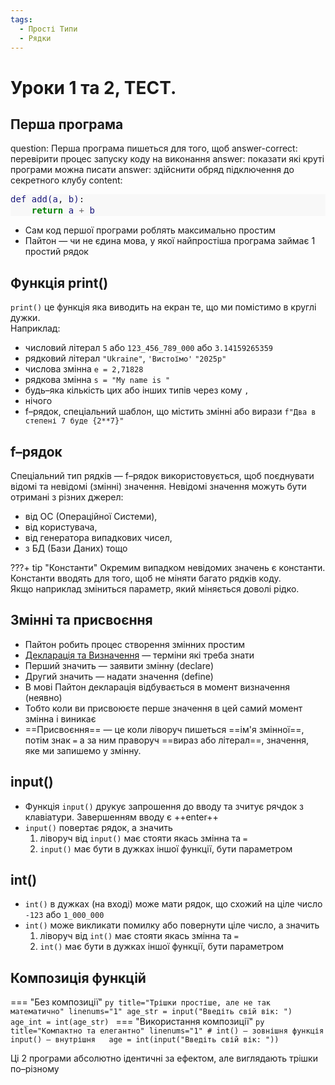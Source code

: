 ```yaml
---
tags:
  - Прості Типи
  - Рядки
---
```


# Уроки 1 та 2, ТЕСТ.

## Перша програма

<?quiz?>
question: Перша програма пишеться для того, щоб
answer-correct: перевірити процес запуску коду на виконання
answer: показати які круті програми можна писати
answer: здійснити обряд підключення до секретного клубу
content:
<div class="demo-highlight"><pre><span></span><span class="nv">def</span><span class="w"> </span><span class="nv">add</span><span class="ss">(</span><span class="nv">a</span>,<span class="w"> </span><span class="nv">b</span><span class="ss">)</span>:
<span class="w">    </span><span class="k">return</span><span class="w"> </span><span class="nv">a</span><span class="w"> </span><span class="o">+</span><span class="w"> </span><span class="nv">b</span>
</pre></div>
<style id="css-style">pre { line-height: 125%; }
td.linenos .normal { color: inherit; background-color: transparent; padding-left: 5px; padding-right: 5px; }
span.linenos { color: inherit; background-color: transparent; padding-left: 5px; padding-right: 5px; }
td.linenos .special { color: #000000; background-color: #ffffc0; padding-left: 5px; padding-right: 5px; }
span.linenos.special { color: #000000; background-color: #ffffc0; padding-left: 5px; padding-right: 5px; }
.demo-highlight .hll { background-color: #ffffcc }
.demo-highlight { background: #f8f8f8; }
.demo-highlight .c { color: #3D7B7B; font-style: italic } /* Comment */
.demo-highlight .err { border: 1px solid #F00 } /* Error */
.demo-highlight .k { color: #008000; font-weight: bold } /* Keyword */
.demo-highlight .o { color: #666 } /* Operator */
.demo-highlight .ch { color: #3D7B7B; font-style: italic } /* Comment.Hashbang */
.demo-highlight .cm { color: #3D7B7B; font-style: italic } /* Comment.Multiline */
.demo-highlight .cp { color: #9C6500 } /* Comment.Preproc */
.demo-highlight .cpf { color: #3D7B7B; font-style: italic } /* Comment.PreprocFile */
.demo-highlight .c1 { color: #3D7B7B; font-style: italic } /* Comment.Single */
.demo-highlight .cs { color: #3D7B7B; font-style: italic } /* Comment.Special */
.demo-highlight .gd { color: #A00000 } /* Generic.Deleted */
.demo-highlight .ge { font-style: italic } /* Generic.Emph */
.demo-highlight .ges { font-weight: bold; font-style: italic } /* Generic.EmphStrong */
.demo-highlight .gr { color: #E40000 } /* Generic.Error */
.demo-highlight .gh { color: #000080; font-weight: bold } /* Generic.Heading */
.demo-highlight .gi { color: #008400 } /* Generic.Inserted */
.demo-highlight .go { color: #717171 } /* Generic.Output */
.demo-highlight .gp { color: #000080; font-weight: bold } /* Generic.Prompt */
.demo-highlight .gs { font-weight: bold } /* Generic.Strong */
.demo-highlight .gu { color: #800080; font-weight: bold } /* Generic.Subheading */
.demo-highlight .gt { color: #04D } /* Generic.Traceback */
.demo-highlight .kc { color: #008000; font-weight: bold } /* Keyword.Constant */
.demo-highlight .kd { color: #008000; font-weight: bold } /* Keyword.Declaration */
.demo-highlight .kn { color: #008000; font-weight: bold } /* Keyword.Namespace */
.demo-highlight .kp { color: #008000 } /* Keyword.Pseudo */
.demo-highlight .kr { color: #008000; font-weight: bold } /* Keyword.Reserved */
.demo-highlight .kt { color: #B00040 } /* Keyword.Type */
.demo-highlight .m { color: #666 } /* Literal.Number */
.demo-highlight .s { color: #BA2121 } /* Literal.String */
.demo-highlight .na { color: #687822 } /* Name.Attribute */
.demo-highlight .nb { color: #008000 } /* Name.Builtin */
.demo-highlight .nc { color: #00F; font-weight: bold } /* Name.Class */
.demo-highlight .no { color: #800 } /* Name.Constant */
.demo-highlight .nd { color: #A2F } /* Name.Decorator */
.demo-highlight .ni { color: #717171; font-weight: bold } /* Name.Entity */
.demo-highlight .ne { color: #CB3F38; font-weight: bold } /* Name.Exception */
.demo-highlight .nf { color: #00F } /* Name.Function */
.demo-highlight .nl { color: #767600 } /* Name.Label */
.demo-highlight .nn { color: #00F; font-weight: bold } /* Name.Namespace */
.demo-highlight .nt { color: #008000; font-weight: bold } /* Name.Tag */
.demo-highlight .nv { color: #19177C } /* Name.Variable */
.demo-highlight .ow { color: #A2F; font-weight: bold } /* Operator.Word */
.demo-highlight .w { color: #BBB } /* Text.Whitespace */
.demo-highlight .mb { color: #666 } /* Literal.Number.Bin */
.demo-highlight .mf { color: #666 } /* Literal.Number.Float */
.demo-highlight .mh { color: #666 } /* Literal.Number.Hex */
.demo-highlight .mi { color: #666 } /* Literal.Number.Integer */
.demo-highlight .mo { color: #666 } /* Literal.Number.Oct */
.demo-highlight .sa { color: #BA2121 } /* Literal.String.Affix */
.demo-highlight .sb { color: #BA2121 } /* Literal.String.Backtick */
.demo-highlight .sc { color: #BA2121 } /* Literal.String.Char */
.demo-highlight .dl { color: #BA2121 } /* Literal.String.Delimiter */
.demo-highlight .sd { color: #BA2121; font-style: italic } /* Literal.String.Doc */
.demo-highlight .s2 { color: #BA2121 } /* Literal.String.Double */
.demo-highlight .se { color: #AA5D1F; font-weight: bold } /* Literal.String.Escape */
.demo-highlight .sh { color: #BA2121 } /* Literal.String.Heredoc */
.demo-highlight .si { color: #A45A77; font-weight: bold } /* Literal.String.Interpol */
.demo-highlight .sx { color: #008000 } /* Literal.String.Other */
.demo-highlight .sr { color: #A45A77 } /* Literal.String.Regex */
.demo-highlight .s1 { color: #BA2121 } /* Literal.String.Single */
.demo-highlight .ss { color: #19177C } /* Literal.String.Symbol */
.demo-highlight .bp { color: #008000 } /* Name.Builtin.Pseudo */
.demo-highlight .fm { color: #00F } /* Name.Function.Magic */
.demo-highlight .vc { color: #19177C } /* Name.Variable.Class */
.demo-highlight .vg { color: #19177C } /* Name.Variable.Global */
.demo-highlight .vi { color: #19177C } /* Name.Variable.Instance */
.demo-highlight .vm { color: #19177C } /* Name.Variable.Magic */
.demo-highlight .il { color: #666 } /* Literal.Number.Integer.Long */</style>
<?/quiz?>

- Сам код першої програми роблять максимально простим
- Пайтон — чи не єдина мова, у якої найпростіша програма займає 1 простий рядок

## Функція print()

`print()` це функція яка виводить на екран те, що ми помістимо в круглі дужки.  
Наприклад:

- числовий літерал `5` або `123_456_789_000` або `3.14159265359`
- рядковий літерал `"Ukraine"`, `'Вистоїмо'` `"2025р"`
- числова змінна `e = 2,71828`
- рядкова змінна `s = "My name is "`
- будь–яка кількість цих або інших типів через кому `,`
- нічого
- f–рядок, спеціальний шаблон, що містить змінні або вирази `f"Два в степені 7 буде {2**7}"`

## f–рядок

Спеціальний тип рядків — f–рядок використовується, щоб поєднувати відомі та невідомі (змінні) значення.
Невідомі значення можуть бути отримані з різних джерел:

- від ОС (Операційної Системи),
- від користувача,
- від генератора випадкових чисел,
- з БД (Бази Даних) тощо  

???+ tip "Константи"
    Окремим випадком невідомих значень є константи. Константи вводять для того, щоб не міняти багато рядків коду.  
    Якщо наприклад зміниться параметр, який міняється доволі рідко.

## Змінні та присвоєння

- Пайтон робить процес створення змінних простим
- [Декларація та Визначення](2.md#declare-vs-definition) — терміни які треба знати
- Перший значить — заявити змінну (declare)
- Другий значить — надати значення (define)
- В мові Пайтон декларація відбувається в момент визначення (неявно)
- Тобто коли ви присвоюєте перше значення в цей самий момент змінна і виникає
- ==Присвоєння== — це коли ліворуч пишеться ==ім'я змінної==, потім знак `=` а за ним праворуч ==вираз або літерал==, значення, яке ми запишемо у змінну.

## input()

- Функція `input()` друкує запрошення до вводу та зчитує рячдок з клавіатури. Завершенням вводу є ++enter++
- `input()` повертає рядок, а значить
    1. ліворуч від `input()` має стояти якась змінна та `=`
    2. `input()` має бути в дужках іншої функції, бути параметром

## int()

- `int()` в дужках (на вході) може мати рядок, що схожий на ціле число `-123` або `1_000_000`
- `int()` може викликати помилку або повернути ціле число, а значить
    1. ліворуч від `int()` має стояти якась змінна та `=`
    2. `int()` має бути в дужках іншої функції, бути параметром

## Композиція функцій

=== "Без композиції"
    ```py title="Трішки простіше, але не так математично" linenums="1"
    age_str = input("Введіть свій вік: ")
    age_int = int(age_str)
    ```
=== "Використання композиції"
    ```py title="Компактно та елегантно" linenums="1"
    # int() — зовнішня функція input() — внутрішня  
    age = int(input("Введіть свій вік: "))
    ```

Ці 2 програми абсолютно ідентичні за ефектом, але виглядають трішки по–різному
